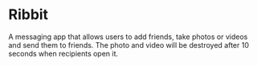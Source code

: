 # Ribbit
A messaging app that allows users to add friends, take photos or videos and send them to friends.
The photo and video will be destroyed after 10 seconds when recipients open it. 
